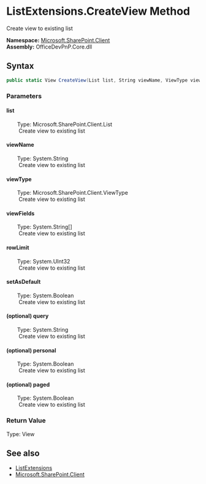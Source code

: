 # ListExtensions.CreateView Method  
 Create view to existing list   

**Namespace:** [Microsoft.SharePoint.Client](Microsoft.SharePoint.Client.md)  
**Assembly:** OfficeDevPnP.Core.dll  
## Syntax
```C#
public static View CreateView(List list, String viewName, ViewType viewType, String[] viewFields, UInt32 rowLimit, Boolean setAsDefault, String query, Boolean personal, Boolean paged)
```
### Parameters
#### list  
&emsp;&emsp;Type: Microsoft.SharePoint.Client.List  
&emsp;&emsp; Create view to existing list   

  

#### viewName  
&emsp;&emsp;Type: System.String  
&emsp;&emsp; Create view to existing list   

  

#### viewType  
&emsp;&emsp;Type: Microsoft.SharePoint.Client.ViewType  
&emsp;&emsp; Create view to existing list   

  

#### viewFields  
&emsp;&emsp;Type: System.String[]  
&emsp;&emsp; Create view to existing list   

  

#### rowLimit  
&emsp;&emsp;Type: System.UInt32  
&emsp;&emsp; Create view to existing list   

  

#### setAsDefault  
&emsp;&emsp;Type: System.Boolean  
&emsp;&emsp; Create view to existing list   

  

#### (optional) query  
&emsp;&emsp;Type: System.String  
&emsp;&emsp; Create view to existing list   

  

#### (optional) personal  
&emsp;&emsp;Type: System.Boolean  
&emsp;&emsp; Create view to existing list   

  

#### (optional) paged  
&emsp;&emsp;Type: System.Boolean  
&emsp;&emsp; Create view to existing list   

  

### Return Value
Type: View  

## See also
- [ListExtensions](Microsoft.SharePoint.Client.ListExtensions.md) 
- [Microsoft.SharePoint.Client](Microsoft.SharePoint.Client.md) 

